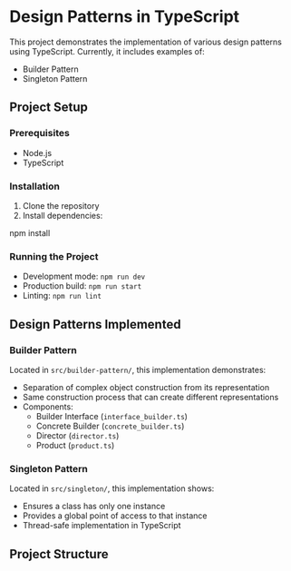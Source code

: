 # Design Patterns in TypeScript

This project demonstrates the implementation of various design patterns using TypeScript. Currently, it includes examples of:
- Builder Pattern
- Singleton Pattern

## Project Setup

### Prerequisites
- Node.js
- TypeScript

### Installation
1. Clone the repository
2. Install dependencies:

npm install

### Running the Project
- Development mode: `npm run dev`
- Production build: `npm run start` 
- Linting: `npm run lint`

## Design Patterns Implemented

### Builder Pattern
Located in `src/builder-pattern/`, this implementation demonstrates:
- Separation of complex object construction from its representation
- Same construction process that can create different representations
- Components:
  - Builder Interface (`interface_builder.ts`)
  - Concrete Builder (`concrete_builder.ts`) 
  - Director (`director.ts`)
  - Product (`product.ts`)

### Singleton Pattern
Located in `src/singleton/`, this implementation shows:
- Ensures a class has only one instance
- Provides a global point of access to that instance 
- Thread-safe implementation in TypeScript

## Project Structure
